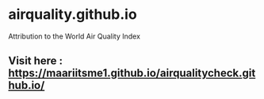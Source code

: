 # airquality.github.io
Attribution to the World Air Quality Index 
## Visit here :  https://maariitsme1.github.io/airqualitycheck.github.io/
